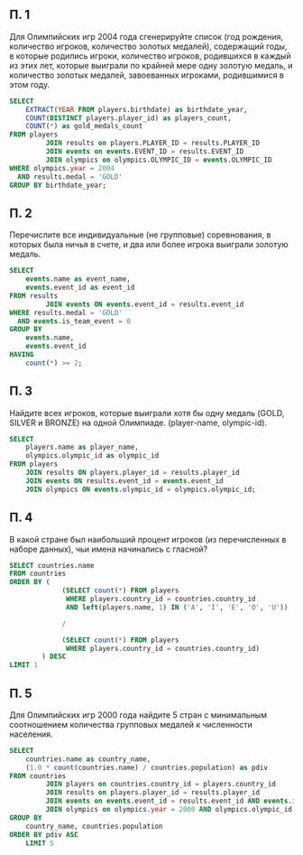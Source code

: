 ## П. 1

Для Олимпийских игр 2004 года сгенерируйте список (год рождения, количество игроков,
количество золотых медалей), содержащий годы, в которые родились игроки, количество игроков,
родившихся в каждый из этих лет, которые выиграли по крайней мере одну золотую медаль, и количество золотых медалей, завоеванных игроками, родившимися в этом году.

```sql
SELECT
    EXTRACT(YEAR FROM players.birthdate) as birthdate_year,
    COUNT(DISTINCT players.player_id) as players_count,
    COUNT(*) as gold_medals_count
FROM players
         JOIN results on players.PLAYER_ID = results.PLAYER_ID
         JOIN events on events.EVENT_ID = results.EVENT_ID
         JOIN olympics on olympics.OLYMPIC_ID = events.OLYMPIC_ID
WHERE olympics.year = 2004
  AND results.medal = 'GOLD'
GROUP BY birthdate_year;
```

## П. 2

Перечислите все индивидуальные (не групповые) соревнования, в которых была ничья в счете, и два или более игрока выиграли золотую медаль.

```sql
SELECT
    events.name as event_name,
    events.event_id as event_id
FROM results
         JOIN events ON events.event_id = results.event_id
WHERE results.medal = 'GOLD'
  AND events.is_team_event = 0
GROUP BY
    events.name,
    events.event_id
HAVING
    count(*) >= 2;
```

## П. 3

Найдите всех игроков, которые выиграли хотя бы одну медаль (GOLD, SILVER и BRONZE) на одной Олимпиаде. (player-name, olympic-id).

```sql
SELECT
    players.name as player_name,
    olympics.olympic_id as olympic_id
FROM players
    JOIN results ON players.player_id = results.player_id
    JOIN events ON results.event_id = events.event_id
    JOIN olympics ON events.olympic_id = olympics.olympic_id;
```

## П. 4

В какой стране был наибольший процент игроков (из перечисленных в наборе данных), чьи имена начинались с гласной?

```sql
SELECT countries.name
FROM countries
ORDER BY (
             (SELECT count(*) FROM players
              WHERE players.country_id = countries.country_id
              AND left(players.name, 1) IN ('A', 'I', 'E', 'O', 'U'))

             /

             (SELECT count(*) FROM players
              WHERE players.country_id = countries.country_id)
        ) DESC
LIMIT 1
```

## П. 5

Для Олимпийских игр 2000 года найдите 5 стран с минимальным соотношением количества групповых медалей к численности населения.

```sql
SELECT
    countries.name as country_name,
    (1.0 * count(countries.name) / countries.population) as pdiv
FROM countries
         JOIN players on countries.country_id = players.country_id
         JOIN results on players.player_id = results.player_id
         JOIN events on events.event_id = results.event_id AND events.is_team_event = 1
         JOIN olympics on olympics.year = 2000 AND olympics.olympic_id = events.olympic_id
GROUP BY
    country_name, countries.population
ORDER BY pdiv ASC
    LIMIT 5
```
